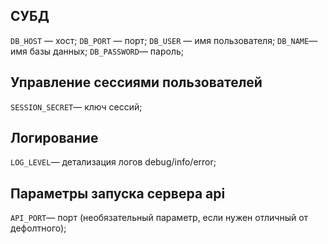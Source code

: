 ## СУБД

`DB_HOST` — хост;
`DB_PORT` — порт;
`DB_USER` — имя пользователя;
`DB_NAME`— имя базы данных;
`DB_PASSWORD`— пароль;

## Управление сессиями пользователей
`SESSION_SECRET`— ключ сессий;

## Логирование
`LOG_LEVEL`— детализация логов debug/info/error;

## Параметры запуска сервера api
`API_PORT`— порт (необязательный параметр, если нужен отличный от дефолтного);
